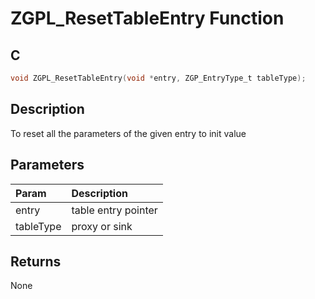 # ZGPL_ResetTableEntry Function

## C

```c
void ZGPL_ResetTableEntry(void *entry, ZGP_EntryType_t tableType);
```

## Description

 To reset all the parameters of the given entry to init value

## Parameters

| Param | Description |
|:----- |:----------- |
| entry | table entry pointer
|tableType | proxy or sink 

## Returns

 None 

